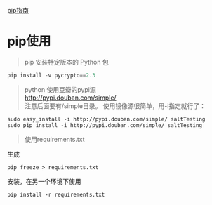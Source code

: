 [pip指南](http://chenjiee815.github.io/pipzhi-nan.html)

# pip使用

> pip 安装特定版本的 Python 包

```python
pip install -v pycrypto==2.3
```


> python 使用豆瓣的pypi源  
http://pypi.douban.com/simple/   
注意后面要有/simple目录。 使用镜像源很简单，用-i指定就行了：   

```
sudo easy_install -i http://pypi.douban.com/simple/ saltTesting   
sudo pip install -i http://pypi.douban.com/simple/ saltTesting
```


>  使用requirements.txt

生成
```
pip freeze > requirements.txt
```

安装，在另一个环境下使用
```
pip install -r requirements.txt
```
